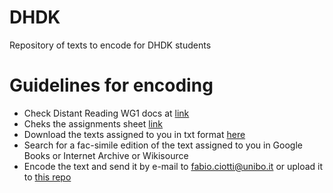 # DHDK
Repository of texts to encode for DHDK students

# Guidelines for encoding
- Check Distant Reading WG1 docs at [link](https://github.com/distantreading/distantreading.github.io)
- Cheks the assignments sheet [link](https://drive.google.com/open?id=1gWIpqKnjci-Bw4MVS5ZaB8b3HQY8tqTue_XP9lPTZxY)
- Download the texts assigned to you in txt format [here](https://github.com/fabio-ciotti/DHDK/tree/master/Txt)
- Search for a fac-simile edition of the text assigned to you in Google Books or Internet Archive or Wikisource
- Encode the text and send it by e-mail to fabio.ciotti@unibo.it or upload it to [this repo](https://github.com/fabio-ciotti/DHDK/tree/master/XML)

